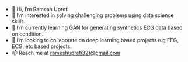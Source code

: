 - 👋 Hi, I’m Ramesh Upreti
- 👀 I’m interested in solving challenging problems using data science skills. 
- 🌱 I’m currently learning GAN for generating synthetics ECG data based on condition.
- 💞️ I’m looking to collaborate on deep learning based projects e.g EEG, ECG, etc based projects.
- 📫 Reach me at rameshupreti321@gmail.com

<!---
upretiramesh/upretiramesh is a ✨ special ✨ repository because its `README.md` (this file) appears on your GitHub profile.
You can click the Preview link to take a look at your changes.
--->
